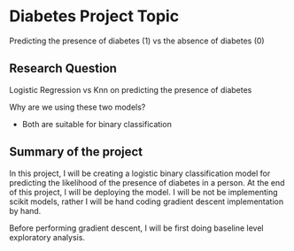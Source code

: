 # Diabetes Project Topic

Predicting the presence of diabetes (1) vs the absence of diabetes (0)


## Research Question

Logistic Regression vs Knn on predicting the presence of diabetes

Why are we using these two models?

- Both are suitable for binary classification


## Summary of the project


In this project, I will be creating a logistic binary classification model for predicting the likelihood of the presence of diabetes in a person. At the end of this project, I will be deploying the model. I will be not be implementing scikit models, rather I will be hand coding gradient descent implementation by hand. 

Before performing gradient descent, I will be first doing baseline level exploratory analysis. 



